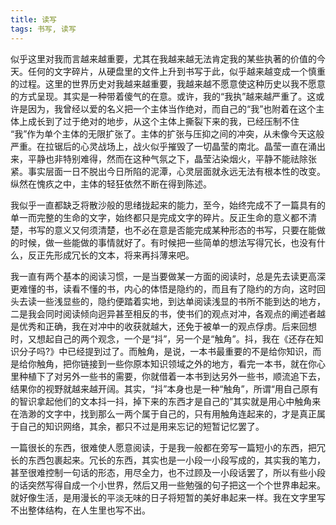 ```yaml
---
title: 读写
tags: 书写, 读写
---
```



似乎这里对我而言越来越重要，尤其在我越来越无法肯定我的某些执著的价值的今天。任何的文字碎片，从硬盘里的文件上升到书写于此，似乎越来越变成一个慎重的过程。这里的世界历史对我越来越重要，我越来越不愿意使这种历史以我不愿意的方式呈现。其实是一种带着傻气的在意。或许，我的“我执”越来越严重了。这或许是因为，我曾经以爱的名义把一个主体当作绝对，而自己的“我”也附着在这个主体上成长到了过于绝对的地步，从这个主体上撕裂下来的我，已经压制不住 “我”作为单个主体的无限扩张了。主体的扩张与压抑之间的冲突，从未像今天这般严重。在拉锯后的心灵战场上，战火似乎摧毁了一切晶莹的南北。晶莹一直在涌出来，平静也非特别难得，然而在这种气氛之下，晶莹沾染烟火，平静不能祛除张紧。事实层面一日不脱出今日所陷的泥潭，心灵层面就永远无法有根本性的改变。纵然在愧疚之中，主体的轻狂依然不断在得到陈述。

我似乎一直都缺乏将散沙般的思绪拢起来的能力，至今，始终完成不了一篇具有的单一而完整的生命的文字，始终都只是完成文字的碎片。反正生命的意义都不清楚，书写的意义又何须清楚，也不必在意是否能完成某种形态的书写，只要在能做的时候，做一些能做的事情就好了。有时候把一些简单的想法写得冗长，也没有什么，反正先形成冗长的文本，将来再抖薄来吧。

我一直有两个基本的阅读习惯，一是当要做某一方面的阅读时，总是先去读更高深更难懂的书，读看不懂的书，内心的体悟是隐约的，而且有了隐约的方向，这时回头去读一些浅显些的，隐约便踏着实地，到达单阅读浅显的书所不能到达的地方，二是我会同时阅读倾向迥异甚至相反的书，使书们的观点对冲，各观点的阐述者越是优秀和正确，我在对冲中的收获就越大，还免于被单一的观点俘虏。后来回想时，又想起自己的两个观念，一个是“抖”，另一个是“触角”。抖，我在《还存在知识分子吗?》中已经提到过了。而触角，是说，一本书最重要的不是给你知识，而是给你触角，把你链接到一些你原本知识领域之外的地方，看完一本书，就在你心里种植下了对另外一些书的需要，你就借着一本书到达另外一些书，顺流追下去，结果你的视野就越来越开阔。其实，“抖”本身也是一种“触角”，所谓“用自己原有的智识拿起他们的文本抖一抖，掉下来的东西才是自己的”其实就是用心中触角来在浩渺的文字中，找到那么一两个属于自己的，只有用触角连起来的，才是真正属于自己的知识网络，其余，都只不过是用来忘记的短暂记忆罢了。

一篇很长的东西，很难使人愿意阅读，于是我一般都在旁写一篇短小的东西，把冗长的东西包裹起来。冗长的东西，其实也是一小段一小段写成的，其实我的笔力，甚至很难控制一句话的形态，用尽全力，也不过顾及一小段话罢了，所以有些小段的话突然写得自成一个小世界，然后又用一些勉强的句子把这一个个世界串起来。就好像生活，是用漫长的平淡无味的日子将短暂的美好串起来一样。我在文字里写不出整体结构，在人生里也写不出。


